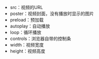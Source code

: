 - src：视频的URL 
- poster：视频封面，没有播放时显示的图片 
- preload：预加载 
- autoplay：自动播放 
- loop：循环播放 
- controls：浏览器自带的控制条 
- width：视频宽度 
- height：视频高度